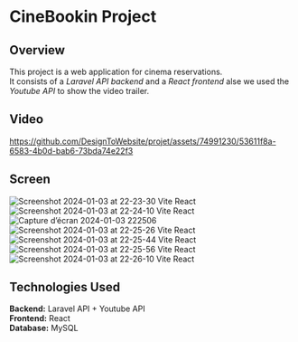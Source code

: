 # CineBookin Project
## Overview
This project is a web application for cinema reservations. <br/>
It consists of a *Laravel API backend* and a *React frontend* alse we used the *Youtube API* to show the video trailer.


## Video

https://github.com/DesignToWebsite/projet/assets/74991230/53611f8a-6583-4b0d-bab6-73bda74e22f3

## Screen 

![Screenshot 2024-01-03 at 22-23-30 Vite React](https://github.com/DesignToWebsite/projet/assets/74991230/eb40ac6d-0234-4f91-a022-f5dea420d044)
![Screenshot 2024-01-03 at 22-24-10 Vite React](https://github.com/DesignToWebsite/projet/assets/74991230/c90b956c-71f7-4c43-97f6-bcc68a52e87e)
![Capture d’écran 2024-01-03 222506](https://github.com/DesignToWebsite/projet/assets/74991230/7b7c41bd-c544-482a-a2e6-cd10a4918728)
![Screenshot 2024-01-03 at 22-25-26 Vite React](https://github.com/DesignToWebsite/projet/assets/74991230/bb901b87-04ed-4db8-a913-925b431854af)
![Screenshot 2024-01-03 at 22-25-44 Vite React](https://github.com/DesignToWebsite/projet/assets/74991230/c32da5d8-efed-4e6a-b47a-ad6ba9e20f8b)
![Screenshot 2024-01-03 at 22-25-56 Vite React](https://github.com/DesignToWebsite/projet/assets/74991230/5df3b085-c437-4bb5-82d3-5cb12e65f4ad)
![Screenshot 2024-01-03 at 22-26-10 Vite React](https://github.com/DesignToWebsite/projet/assets/74991230/e2f95af2-8c7a-49a3-986f-10b17941fc22)


## Technologies Used
**Backend:** Laravel API + Youtube API <br/>
**Frontend:** React <br/>
**Database:** MySQL <br/>   
